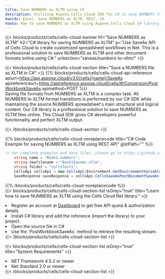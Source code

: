 ```yaml
---
title: Save NUMBERS as XLTM using C# 
description: Utilizing Aspose.Cells Cloud SDK for C# to save NUMBERS format file as XLTM format file. 
kwords: Excel, Save NUMBERS as XLTM, REST, C#
howto: How to save NUMBERS as XLTM using Aspose.Cells Cloud C# library.
---
```



{{< blocks/products/cells/cells-cloud-banner h1="Save NUMBERS as XLTM" h2="C# library for saving NUMBERS as XLTM" p="Use SaveAs API of Cells Cloud to create customized spreadsheet workflows in Net. This is a professional solution to save NUMBERS as XLTM and other document formats online using C#." urlsection="saveas/numbers-to-xltm/" >}}

{{< blocks/products/cells/cells-cloud-section  title="Save a NUMBERS file as XLTM in C#" >}}
{{% blocks/products/cells/cells-cloud-api-reference  apiurl=https://api.aspose.cloud/v3.0/cells/{name}/SaveAs  apireferenceurl=https://apireference.aspose.cloud/cells/#/Conversion/PostWorkbookSaveAs  apimethod=POST %}}
<br/>
Saving file formats from NUMBERS as XLTM is a complex task. All NUMBERS to XLTM format transitions is performed by our C# SDK while maintaining the source NUMBERS spreadsheet's main structural and logical content. Our C# library is a professional solution to save NUMBERS as XLTM files online. This Cloud SDK gives C# developers powerful functionality and perfect XLTM output.

{{< /blocks/products/cells/cells-cloud-section >}}

{{% blocks/products/cells/cells-cloud-noreplacecode title="C# Code Example for saving NUMBERS as XLTM using REST API" gistPath="" %}}
  
```cs
// For complete examples and data files, please go to https://github.com/aspose-cells-cloud/aspose-cells-cloud-dotnet/
    string name = "Book1.numbers";
    string newfilename = "Book1SaveAs.xltm";
    string folder = "CellsTests";
    CellsApi cellsApi = new CellsApi(Environment.GetEnvironmentVariable("ProductClientId"), Environment.GetEnvironmentVariable("ProductClientSecret"));
    SaveResponse saveResponse = cellsApi.CellsSaveAsPostDocumentSaveAs(name, null, newfilename, null,null,folder);
```
  
{{% /blocks/products/cells/cells-cloud-noreplacecode  %}}
<br/>
{{< blocks/products/cells/cells-cloud-section-list isGrey="true"  title="Learn how to save NUMBERS as XLTM using the Cells Cloud Net library." >}}
<li>Register an account at <a href="https://dashboard.aspose.cloud/">Dashboard</a> to get free API quota & authorization details</li>
<li>Install C# library and add the reference (import the library) to your project.</li>
<li>Open the source file in C#</li>
<li>Use the `PostWorkbookSaveAs` method to retrieve the resulting stream.</li>
{{< /blocks/products/cells/cells-cloud-section-list >}}

{{< blocks/products/cells/cells-cloud-section-list isGrey="true"  title="System Requirements" >}}
<li>NET Framework 4.5.2 or newer</li>
<li>Net Standard 2.0 or newer</li>
{{< /blocks/products/cells/cells-cloud-section-list >}}
